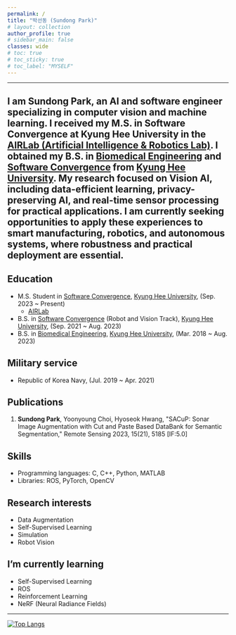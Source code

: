 ```yaml
---
permalink: /
title: "박선동 (Sundong Park)"
# layout: collection
author_profile: true
# sidebar_main: false
classes: wide
# toc: true
# toc_sticky: true
# toc_label: "MYSELF"
---
```

---
I am Sundong Park, an AI and software engineer specializing in computer vision and machine learning.
I received my M.S. in Software Convergence at Kyung Hee University in the [AIRLab (Artificial Intelligence & Robotics Lab)](http://airlab.khu.ac.kr).
I obtained my B.S. in [Biomedical Engineering](http://bme.khu.ac.kr) and [Software Convergence](http://swcon.khu.ac.kr) from [Kyung Hee University](https://www.khu.ac.kr).
My research focused on Vision AI, including data-efficient learning, privacy-preserving AI, and real-time sensor processing for practical applications.
I am currently seeking opportunities to apply these experiences to smart manufacturing, robotics, and autonomous systems, where robustness and practical deployment are essential.
---
## Education
- M.S. Student in [Software Convergence](http://swcon.khu.ac.kr), [Kyung Hee University](https://www.khu.ac.kr), (Sep. 2023 ~ Present)
  - [AIRLab](http://airlab.khu.ac.kr)
- B.S. in [Software Convergence](http://swcon.khu.ac.kr) (Robot and Vision Track), [Kyung Hee University](https://www.khu.ac.kr), (Sep. 2021 ~ Aug. 2023)
- B.S. in [Biomedical Engineering](http://bme.khu.ac.kr), [Kyung Hee University](https://www.khu.ac.kr), (Mar. 2018 ~ Aug. 2023)
## Military service
- Republic of Korea Navy, (Jul. 2019 ~ Apr. 2021)
## Publications
1. **Sundong Park**, Yoonyoung Choi, Hyoseok Hwang, "SACuP: Sonar Image Augmentation with Cut and Paste Based DataBank for Semantic Segmentation," Remote Sensing 2023, 15(21), 5185 [IF:5.0]
## Skills
- Programming languages: C, C++, Python, MATLAB
- Libraries: ROS, PyTorch, OpenCV
## Research interests
- Data Augmentation
- Self-Supervised Learning
- Simulation
- Robot Vision
## I’m currently learning
- Self-Supervised Learning
- ROS
- Reinforcement Learning
- NeRF (Neural Radiance Fields)

---
[![Top Langs](https://github-readme-stats.vercel.app/api/top-langs/?username=sundongpark&langs_count=3&layout=compact&theme=default&exclude_repo=sundongpark.github.io)](https://github.com/sundongpark/sundongpark)

